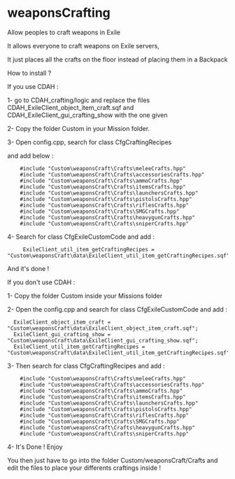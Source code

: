 # weaponsCrafting
Allow peoples to craft weapons in Exile

It allows everyone to craft weapons on Exile servers,

It just places all the crafts on the floor instead of placing them in a Backpack 



How to install ?


If you use CDAH :

1- go to CDAH_crafting/logic and replace the files CDAH_ExileClient_object_item_craft.sqf and CDAH_ExileClient_gui_crafting_show with the one given

2- Copy the folder Custom in your Mission folder.

3- Open config.cpp, search for class CfgCraftingRecipes

and add below : 

        #include "Custom\weaponsCraft\Crafts\meleeCrafts.hpp"
        #include "Custom\weaponsCraft\Crafts\accessoriesCrafts.hpp"
        #include "Custom\weaponsCraft\Crafts\ammoCrafts.hpp"
        #include "Custom\weaponsCraft\Crafts\itemsCrafts.hpp"
        #include "Custom\weaponsCraft\Crafts\launchersCrafts.hpp"
        #include "Custom\weaponsCraft\Crafts\pistolsCrafts.hpp"
        #include "Custom\weaponsCraft\Crafts\riflesCrafts.hpp"
        #include "Custom\weaponsCraft\Crafts\SMGCrafts.hpp"
        #include "Custom\weaponsCraft\Crafts\heavygunCrafts.hpp"
        #include "Custom\weaponsCraft\Crafts\sniperCrafts.hpp"
       
4- Search for class CfgExileCustomCode and add :

         ExileClient_util_item_getCraftingRecipes = "Custom\weaponsCraft\data\ExileClient_util_item_getCraftingRecipes.sqf";

And it's done ! 


If you don't use CDAH :

1- Copy the folder Custom inside your Missions folder

2- Open the config.cpp and search for class CfgExileCustomCode and add :

      ExileClient_object_item_craft = "Custom\weaponsCraft\data\ExileClient_object_item_craft.sqf";
      ExileClient_gui_crafting_show = "Custom\weaponsCraft\data\ExileClient_gui_crafting_show.sqf";
      ExileClient_util_item_getCraftingRecipes = "Custom\weaponsCraft\data\ExileClient_util_item_getCraftingRecipes.sqf";
      
3- Then search for class CfgCraftingRecipes and add : 

        #include "Custom\weaponsCraft\Crafts\meleeCrafts.hpp"
        #include "Custom\weaponsCraft\Crafts\accessoriesCrafts.hpp"
        #include "Custom\weaponsCraft\Crafts\ammoCrafts.hpp"
        #include "Custom\weaponsCraft\Crafts\itemsCrafts.hpp"
        #include "Custom\weaponsCraft\Crafts\launchersCrafts.hpp"
        #include "Custom\weaponsCraft\Crafts\pistolsCrafts.hpp"
        #include "Custom\weaponsCraft\Crafts\riflesCrafts.hpp"
        #include "Custom\weaponsCraft\Crafts\SMGCrafts.hpp"
        #include "Custom\weaponsCraft\Crafts\heavygunCrafts.hpp"
        #include "Custom\weaponsCraft\Crafts\sniperCrafts.hpp"

4- It's Done ! Enjoy

         
You then just have to go into the folder Custom/weaponsCraft/Crafts and edit the files to place your differents craftings inside !
